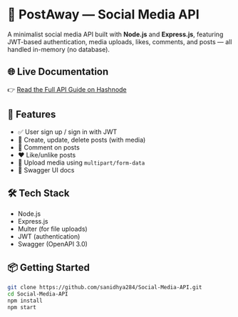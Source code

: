 # 📮 PostAway — Social Media API

A minimalist social media API built with **Node.js** and **Express.js**, featuring JWT-based authentication, media uploads, likes, comments, and posts — all handled in-memory (no database).

## 🌐 Live Documentation

👉 [Read the Full API Guide on Hashnode](https://hashnode.com/docs/683f1f26a885f542dfa24aa5/guide/683f1f279bb24a87a6473e75/version/683f1f279bb24a87a6473e76/page/683f238dde0099a84287feb9)

## 🚀 Features

- ✅ User sign up / sign in with JWT
- 📝 Create, update, delete posts (with media)
- 💬 Comment on posts
- ❤️ Like/unlike posts
- 📂 Upload media using `multipart/form-data`
- 📖 Swagger UI docs

## 🛠 Tech Stack

- Node.js
- Express.js
- Multer (for file uploads)
- JWT (authentication)
- Swagger (OpenAPI 3.0)

## 📦 Getting Started

```bash
git clone https://github.com/sanidhya284/Social-Media-API.git
cd Social-Media-API
npm install
npm start
